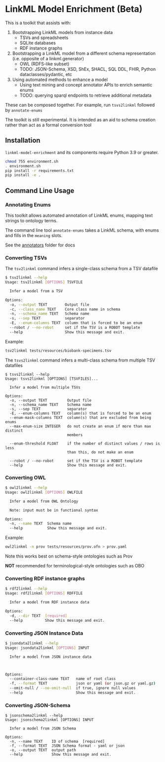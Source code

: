 # LinkML Model Enrichment (Beta)

This is a toolkit that assists with:

 1. Bootstrapping LinkML models from instance data
    - TSVs and spreadsheets
    - SQLite databases
    - RDF instance graphs
 2. Bootstrapping a LinkML model from a different schema representation (i.e. opposite of a linkml.generator)
    - OWL (RDFS-like subset)
    - TODO: JSON-Schema, XSD, ShEx, SHACL, SQL DDL, FHIR, Python dataclasses/pydantic, etc
 3. Using automated methods to enhance a model
    - Using text mining and concept annotator APIs to enrich semantic enums
    - TODO: querying sparql endpoints to retrieve additional metadata

These can be composed together. For example, run `tsvs2linkml` followed by `annotate-enums`

The toolkit is still experimental. It is intended as an aid to schema creation rather than act as a formal conversion tool

## Installation

`linkml-model-enrichment` and its components require Python 3.9 or greater.

```bash
chmod 755 environment.sh
. environment.sh
pip install -r requirements.txt
pip install -e . 
```

## Command Line Usage

### Annotating Enums

This toolkit allows automated annotation of LinkML enums, mapping text strings to ontology terms.

The command line tool `annotate-enums` takes a LinkML schema, with enums and fills in the `meaning` slots.

See the [annotators](linkml_model_enrichment/annotators/) folder for docs

### Converting TSVs

The `tsv2linkml` command infers a single-class schema from a TSV datafile

```bash
$ tsv2linkml --help
Usage: tsv2linkml [OPTIONS] TSVFILE

  Infer a model from a TSV

Options:
  -o, --output TEXT        Output file
  -c, --class_name TEXT    Core class name in schema
  -n, --schema_name TEXT   Schema name
  -s, --sep TEXT           separator
  -E, --enum-columns TEXT  column that is forced to be an enum
  --robot / --no-robot     set if the TSV is a ROBOT template
  --help                   Show this message and exit.
```

Example:

```bash
tsv2linkml tests/resources/biobank-specimens.tsv 
```

The `tsvs2linkml` command infers a multi-class schema from multiple TSV datafiles

```
$ tsvs2linkml --help
Usage: tsvs2linkml [OPTIONS] [TSVFILES]...

  Infer a model from multiple TSVs

Options:
  -o, --output TEXT         Output file
  -n, --schema_name TEXT    Schema name
  -s, --sep TEXT            separator
  -E, --enum-columns TEXT   column(s) that is forced to be an enum
  --enum-mask-columns TEXT  column(s) that are excluded from being enums
  --max-enum-size INTEGER   do not create an enum if more than max distinct
                            members

  --enum-threshold FLOAT    if the number of distinct values / rows is less
                            than this, do not make an enum

  --robot / --no-robot      set if the TSV is a ROBOT template
  --help                    Show this message and exit.
```


### Converting OWL

```bash
$ owl2linkml --help
Usage: owl2linkml [OPTIONS] OWLFILE

  Infer a model from OWL Ontology

  Note: input must be in functional syntax

Options:
  -n, --name TEXT  Schema name
  --help           Show this message and exit.
```

Example:

```bash
owl2linkml -n prov tests/resources/prov.ofn > prov.yaml
```

Note this works best on schema-style ontologies such as Prov

**NOT** recommended for terminological-style ontologies such as OBO

### Converting RDF instance graphs

```bash
$ rdf2linkml --help
Usage: rdf2linkml [OPTIONS] RDFFILE

  Infer a model from RDF instance data

Options:
  -d, --dir TEXT  [required]
  --help          Show this message and exit.
```

### Converting JSON Instance Data

```bash
$ jsondata2linkml --help
Usage: jsondata2linkml [OPTIONS] INPUT

  Infer a model from JSON instance data



Options:
  --container-class-name TEXT   name of root class
  -f, --format TEXT             json or yaml (or json.gz or yaml.gz)
  --omit-null / --no-omit-null  if true, ignore null values
  --help                        Show this message and exit.
```

### Converting JSON-Schema


```
$ jsonschema2linkml --help
Usage: jsonschema2linkml [OPTIONS] INPUT

  Infer a model from JSON Schema

Options:
  -n, --name TEXT    ID of schema  [required]
  -f, --format TEXT  JSON Schema format - yaml or json
  -o, --output TEXT  output path
  --help             Show this message and exit.
```
